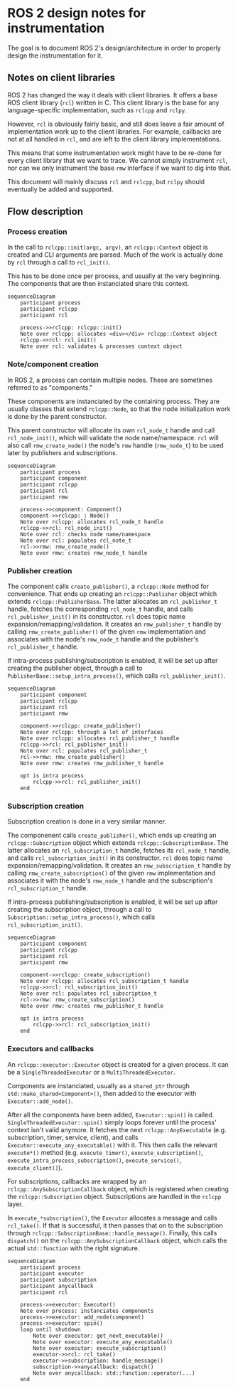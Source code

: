 # ROS 2 design notes for instrumentation

The goal is to document ROS 2's design/architecture in order to properly design the instrumentation for it.

## Notes on client libraries

ROS 2 has changed the way it deals with client libraries. It offers a base ROS client library (`rcl`) written in C. This client library is the base for any language-specific implementation, such as `rclcpp` and `rclpy`.

However, `rcl` is obviously fairly basic, and still does leave a fair amount of implementation work up to the client libraries. For example, callbacks are not at all handled in `rcl`, and are left to the client library implementations.

This means that some instrumentation work might have to be re-done for every client library that we want to trace. We cannot simply instrument `rcl`, nor can we only instrument the base `rmw` interface if we want to dig into that.

This document will mainly discuss `rcl` and `rclcpp`, but `rclpy` should eventually be added and supported.

## Flow description

### Process creation

In the call to `rclcpp::init(argc, argv)`, an `rclcpp::Context` object is created and CLI arguments are parsed. Much of the work is actually done by `rcl` through a call to `rcl_init()`.

This has to be done once per process, and usually at the very beginning. The components that are then instanciated share this context.

```mermaid
sequenceDiagram
    participant process
    participant rclcpp
    participant rcl

    process->>rclcpp: rclcpp::init()
    Note over rclcpp: allocates <div></div> rclcpp::Context object
    rclcpp->>rcl: rcl_init()
    Note over rcl: validates & processes context object
```

### Note/component creation

In ROS 2, a process can contain multiple nodes. These are sometimes referred to as "components."

These components are instanciated by the containing process. They are usually classes that extend `rclcpp::Node`, so that the node initialization work is done by the parent constructor.

This parent constructor will allocate its own `rcl_node_t` handle and call `rcl_node_init()`, which will validate the node name/namespace. `rcl` will also call `rmw_create_node()` the node's `rmw` handle (`rmw_node_t`) to be used later by publishers and subscriptions.

```mermaid
sequenceDiagram
    participant process
    participant component
    participant rclcpp
    participant rcl
    participant rmw

    process->>component: Component()
    component->>rclcpp: : Node()
    Note over rclcpp: allocates rcl_node_t handle
    rclcpp->>rcl: rcl_node_init()
    Note over rcl: checks node name/namespace
    Note over rcl: populates rcl_note_t
    rcl->>rmw: rmw_create_node()
    Note over rmw: creates rmw_node_t handle
```

### Publisher creation

The component calls `create_publisher()`, a `rclcpp::Node` method for convenience. That ends up creating an `rclcpp::Publisher` object which extends `rclcpp::PublisherBase`. The latter allocates an `rcl_publisher_t` handle, fetches the corresponding `rcl_node_t` handle, and calls `rcl_publisher_init()` in its constructor. `rcl` does topic name expansion/remapping/validation. It creates an `rmw_publisher_t` handle by calling `rmw_create_publisher()` of the given `rmw` implementation and associates with the node's `rmw_node_t` handle and the publisher's `rcl_publisher_t` handle.

If intra-process publishing/subscription is enabled, it will be set up after creating the publisher object, through a call to `PublisherBase::setup_intra_process()`, which calls `rcl_publisher_init()`.

```mermaid
sequenceDiagram
    participant component
    participant rclcpp
    participant rcl
    participant rmw

    component->>rclcpp: create_publisher()
    Note over rclcpp: through a lot of interfaces
    Note over rclcpp: allocates rcl_publisher_t handle
    rclcpp->>rcl: rcl_publisher_init()
    Note over rcl: populates rcl_publisher_t
    rcl->>rmw: rmw_create_publisher()
    Note over rmw: creates rmw_publisher_t handle

    opt is intra process
        rclcpp->>rcl: rcl_publisher_init()
    end
```

### Subscription creation

Subscription creation is done in a very similar manner.

The componenent calls `create_publisher()`, which ends up creating an `rclcpp::Subscription` object which extends `rclcpp::SubscriptionBase`. The latter allocates an `rcl_subscription_t` handle, fetches its `rcl_node_t` handle, and calls `rcl_subscription_init()` in its constructor. `rcl` does topic name expansion/remapping/validation. It creates an `rmw_subscription_t` handle by calling `rmw_create_subscription()` of the given `rmw` implementation and associates it with the node's `rmw_node_t` handle and the subscription's `rcl_subscription_t` handle.

If intra-process publishing/subscription is enabled, it will be set up after creating the subscription object, through a call to `Subscription::setup_intra_process()`, which calls `rcl_subscription_init()`.

```mermaid
sequenceDiagram
    participant component
    participant rclcpp
    participant rcl
    participant rmw

    component->>rclcpp: create_subscription()
    Note over rclcpp: allocates rcl_subscription_t handle
    rclcpp->>rcl: rcl_subscription_init()
    Note over rcl: populates rcl_subscription_t
    rcl->>rmw: rmw_create_subscription()
    Note over rmw: creates rmw_publisher_t handle

    opt is intra process
        rclcpp->>rcl: rcl_subscription_init()
    end
```

### Executors and callbacks

An `rclcpp::executor::Executor` object is created for a given process. It can be a `SingleThreadedExecutor` or a `MultiThreadedExecutor`.

Components are instanciated, usually as a `shared_ptr` through `std::make_shared<Component>()`, then added to the executor with `Executor::add_node()`.

After all the components have been added, `Executor::spin()` is called. `SingleThreadedExecutor::spin()` simply loops forever until the process' context isn't valid anymore. It fetches the next `rclcpp::AnyExecutable` (e.g. subscription, timer, service, client), and calls `Executor::execute_any_executable()` with it. This then calls the relevant `execute*()` method (e.g. `execute_timer()`, `execute_subscription()`, `execute_intra_process_subscription()`, `execute_service()`, `execute_client()`).

For subscriptions, callbacks are wrapped by an `rclcpp::AnySubscriptionCallback` object, which is registered when creating the `rclcpp::Subscription` object. Subscriptions are handled in the `rclcpp` layer.

In `execute_*subscription()`, the `Executor` allocates a message and calls `rcl_take()`. If that is successful, it then passes that on to the subscription through `rclcpp::SubscriptionBase::handle_message()`. Finally, this calls `dispatch()` on the `rclcpp::AnySubscriptionCallback` object, which calls the actual `std::function` with the right signature.

<!-- TODO sequenceDiagram -->

```mermaid
sequenceDiagram
    participant process
    participant executor
    participant subscription
    participant anycallback
    participant rcl

    process->>executor: Executor()
    Note over process: instanciates components
    process->>executor: add_node(component)
    process->>executor: spin()
    loop until shutdown
        Note over executor: get_next_executable()
        Note over executor: execute_any_executable()
        Note over executor: execute_subscription()
        executor->>rcl: rcl_take()
        executor->>subscription: handle_message()
        subscription->>anycallback: dispatch()
        Note over anycallback: std::function::operator(...)
    end
```
